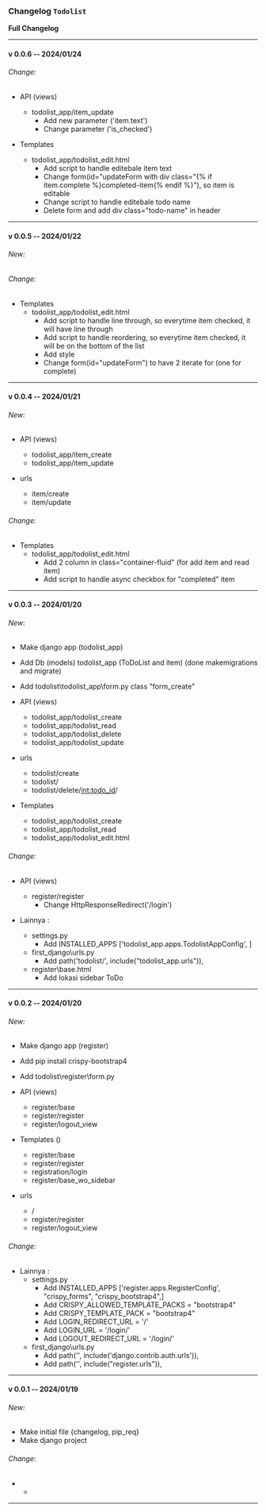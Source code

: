 ### Changelog `Todolist`
<b>Full Changelog</b>

---
#### v 0.0.6 -- 2024/01/24
###### Change:
* API (views)
    * todolist_app/item_update
        * Add new parameter ('item.text')
        * Change parameter ('is_checked')

* Templates
    * todolist_app/todolist_edit.html
        * Add script to handle editebale item text
        * Change form(id="updateForm with div class="{% if item.complete %}completed-item{% endif %}"), so item is editable
        * Change script to handle editebale todo name
        * Delete form and add div class="todo-name" in header 

---
#### v 0.0.5 -- 2024/01/22
###### New:

###### Change:
* Templates 
    * todolist_app/todolist_edit.html
        * Add script to handle line through, so everytime item checked, it will have line through
        * Add script to handle reordering, so everytime item checked, it will be on the bottom of the list
        * Add style
        * Change form(id="updateForm") to have 2 iterate for (one for complete)

---
#### v 0.0.4 -- 2024/01/21
###### New:
* API (views)
    * todolist_app/item_create
    * todolist_app/item_update

* urls
    * item/create
    * item/update

###### Change:
* Templates 
    * todolist_app/todolist_edit.html
        * Add 2 column in class="container-fluid" (for add item and read item)
        * Add script to handle async checkbox for "completed" item

---
#### v 0.0.3 -- 2024/01/20
###### New:
* Make django app (todolist_app)
* Add Db (models) todolist_app (ToDoList and item) (done makemigrations and migrate)
* Add todolist\todolist_app\form.py class "form_create"

* API (views)
    * todolist_app/todolist_create
    * todolist_app/todolist_read
    * todolist_app/todolist_delete
    * todolist_app/todolist_update

* urls
    * todolist/create
    * todolist/
    * todolist/delete/<int:todo_id>/

* Templates 
    * todolist_app/todolist_create
    * todolist_app/todolist_read
    * todolist_app/todolist_edit.html


###### Change:
* API (views)
    * register/register
        * Change HttpResponseRedirect('/login')
    
* Lainnya :
    * settings.py 
        * Add INSTALLED_APPS ['todolist_app.apps.TodolistAppConfig', ]
    * first_django\urls.py
        * Add path('todolist/', include("todolist_app.urls")),
    * register\base.html
        * Add lokasi sidebar ToDo

---
#### v 0.0.2 -- 2024/01/20
###### New:
* Make django app (register)
* Add pip install crispy-bootstrap4
* Add todolist\register\form.py

* API (views)
    * register/base
    * register/register
    * register/logout_view

* Templates ()
    * register/base
    * register/register
    * registration/login
    * register/base_wo_sidebar

* urls
    * /
    * register/register
    * register/logout_view
    

###### Change:
* Lainnya :
    * settings.py 
        * Add INSTALLED_APPS ['register.apps.RegisterConfig', "crispy_forms", "crispy_bootstrap4",]
        * Add CRISPY_ALLOWED_TEMPLATE_PACKS = "bootstrap4"
        * Add CRISPY_TEMPLATE_PACK = "bootstrap4"
        * Add LOGIN_REDIRECT_URL = '/'
        * Add LOGIN_URL = '/login/'
        * Add LOGOUT_REDIRECT_URL = '/login/'
    * first_django\urls.py
        * Add path('', include('django.contrib.auth.urls')),
        * Add path('', include("register.urls")),

---

#### v 0.0.1 -- 2024/01/19
###### New:
* Make initial file {changelog, pip_req}
* Make django project

###### Change:
* -

---
